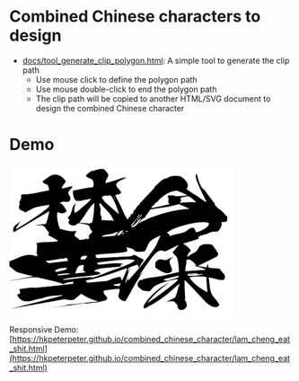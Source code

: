 # Combined Chinese characters to design 


- [docs/tool_generate_clip_polygon.html](docs/tool_generate_clip_polygon.html): A simple tool to generate the clip path
    - Use mouse click to define the polygon path
    - Use mouse double-click to end the polygon path
    - The clip path will be copied to another HTML/SVG document to design the combined Chinese character

# Demo

![Image of Lam Cheng Eat Shit](screenshots/lam_cheng_eat_shit.png)

Responsive Demo: [https://hkpeterpeter.github.io/combined_chinese_character/lam_cheng_eat_shit.html](https://hkpeterpeter.github.io/combined_chinese_character/lam_cheng_eat_shit.html)







 
